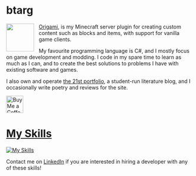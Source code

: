 # btarg
<a href="https://github.com/btarg/Origami"><img align='left' height='75' src='https://github.com/btarg/Origami/blob/master/crane.png?raw=true' style='padding-right: 10px;' /></a>

[Origami](https://github.com/btarg/Origami), is my Minecraft server plugin for creating custom content such as blocks and items, with support for vanilla game clients.

My favourite programming language is C#, and I mostly focus on game development and modding. I code in my spare time to learn as much as I can, and to create the best solutions to problems I have with existing software and games.

I also own and operate [the 21st portfolio](https://21stportfolio.com), a student-run literature blog, and I occasionally write poetry and reviews for the site.

<a href='https://ko-fi.com/btarg' target='_blank'><img height='35' style='border:0px;height:46px;' src='https://az743702.vo.msecnd.net/cdn/kofi3.png?v=0' border='0' alt='Buy Me a Coffee at ko-fi.com' />

# My Skills
[![My Skills](https://skillicons.dev/icons?i=github,java,cs,unity,python,idea,discord,bots,linux,nginx,gcp,ps,md,netlify,powershell)](https://skillicons.dev)

Contact me on [LinkedIn](https://www.linkedin.com/in/benjamin-targett-1298ab29a/) if you are interested in hiring a developer with any of these skills!
